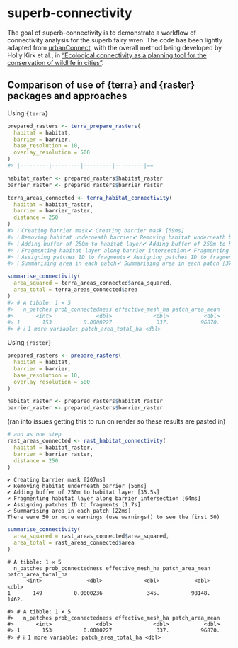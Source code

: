 
<!-- README.md is generated from README.Rmd. Please edit that file -->

# superb-connectivity

<!-- badges: start -->

<!-- badges: end -->

The goal of superb-connectivity is to demonstrate a workflow of
connectivity analysis for the superb fairy wren. The code has been
lightly adapted from
[urbanConnect](https://github.com/urbio-ecology/urbanConnect), with the
overall method being developed by Holly Kirk et al., in [“Ecological
connectivity as a planning tool for the conservation of wildlife in
cities”](https://www.sciencedirect.com/science/article/pii/S2215016122003636?via%3Dihub).

## Comparison of use of {terra} and {raster} packages and approaches

Using `{terra}`

``` r
prepared_rasters <- terra_prepare_rasters(
  habitat = habitat,
  barrier = barrier,
  base_resolution = 10,
  overlay_resolution = 500
)
#> |---------|---------|---------|---------|==                                          

habitat_raster <- prepared_rasters$habitat_raster
barrier_raster <- prepared_rasters$barrier_raster
```

``` r
terra_areas_connected <- terra_habitat_connectivity(
  habitat = habitat_raster,
  barrier = barrier_raster,
  distance = 250
)
#> ℹ Creating barrier mask✔ Creating barrier mask [59ms]
#> ℹ Removing habitat underneath barrier✔ Removing habitat underneath barrier [16ms]
#> ℹ Adding buffer of 250m to habitat layer✔ Adding buffer of 250m to habitat layer [12.9s]
#> ℹ Fragmenting habitat layer along barrier intersection✔ Fragmenting habitat layer along barrier intersection [16ms]
#> ℹ Assigning patches ID to fragments✔ Assigning patches ID to fragments [3.7s]
#> ℹ Summarising area in each patch✔ Summarising area in each patch [373ms]

summarise_connectivity(
  area_squared = terra_areas_connected$area_squared,
  area_total = terra_areas_connected$area
)
#> # A tibble: 1 × 5
#>   n_patches prob_connectedness effective_mesh_ha patch_area_mean
#>       <int>              <dbl>             <dbl>           <dbl>
#> 1       153          0.0000227              337.          96870.
#> # ℹ 1 more variable: patch_area_total_ha <dbl>
```

Using `{raster}`

``` r
prepared_rasters <- prepare_rasters(
  habitat = habitat,
  barrier = barrier,
  base_resolution = 10,
  overlay_resolution = 500
)

habitat_raster <- prepared_rasters$habitat_raster
barrier_raster <- prepared_rasters$barrier_raster
```

(ran into issues getting this to run on render so these results are
pasted in)

``` r
# and as one step
rast_areas_connected <- rast_habitat_connectivity(
  habitat = habitat_raster,
  barrier = barrier_raster,
  distance = 250
)
```

    ✔ Creating barrier mask [207ms]
    ✔ Removing habitat underneath barrier [56ms]
    ✔ Adding buffer of 250m to habitat layer [35.5s]
    ✔ Fragmenting habitat layer along barrier intersection [64ms]
    ✔ Assigning patches ID to fragments [1.7s]
    ✔ Summarising area in each patch [22ms]
    There were 50 or more warnings (use warnings() to see the first 50)

``` r
summarise_connectivity(
  area_squared = rast_areas_connected$area_squared,
  area_total = rast_areas_connected$area
)
```

    # A tibble: 1 × 5
      n_patches prob_connectedness effective_mesh_ha patch_area_mean patch_area_total_ha
          <int>              <dbl>             <dbl>           <dbl>               <dbl>
    1       149          0.0000236              345.          98148.               1462.

```
#> # A tibble: 1 × 5
#>   n_patches prob_connectedness effective_mesh_ha patch_area_mean
#>       <int>              <dbl>             <dbl>           <dbl>
#> 1       153          0.0000227              337.          96870.
#> # ℹ 1 more variable: patch_area_total_ha <dbl>
```
